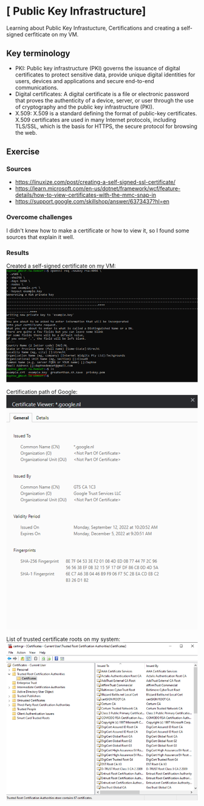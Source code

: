# [ Public Key Infrastructure]
Learning about Public Key Infrastucture, Certifications and creating a self-signed cerfiticate on my VM.

## Key terminology
- PKI: Public key infrastructure (PKI) governs the issuance of digital certificates to protect sensitive data, provide unique digital identities for users, devices and applications and secure end-to-end communications.
- Digital certificates: A digital certificate is a file or electronic password that proves the authenticity of a device, server, or user through the use of cryptography and the public key infrastructure (PKI). 
- X.509: X.509 is a standard defining the format of public-key certificates. X.509 certificates are used in many Internet protocols, including TLS/SSL, which is the basis for HTTPS, the secure protocol for browsing the web.

## Exercise
### Sources
- https://linuxize.com/post/creating-a-self-signed-ssl-certificate/
- https://learn.microsoft.com/en-us/dotnet/framework/wcf/feature-details/how-to-view-certificates-with-the-mmc-snap-in
- https://support.google.com/skillshop/answer/6373437?hl=en

### Overcome challenges
I didn't knew how to make a certificate or how to view it, so I found some sources that explain it well.

### Results

Created a self-signed certificate on my VM:
![](./../../../00_includes/SEC06_screenshot_new_crt_key.png)

Certification path of Google:
![](./../../../00_includes/SEC06_screenshot_crt_google.png)

List of trusted certificate roots on my system:
![](./../../../00_includes/SEC06_screenshot_trusted.png)

